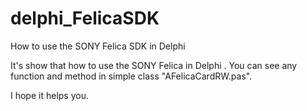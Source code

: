 # delphi_FelicaSDK
How to use the SONY Felica SDK in Delphi

It's show that how to use the SONY Felica in Delphi .
You can see any function and method in simple class "AFelicaCardRW.pas".

I hope it helps you.
